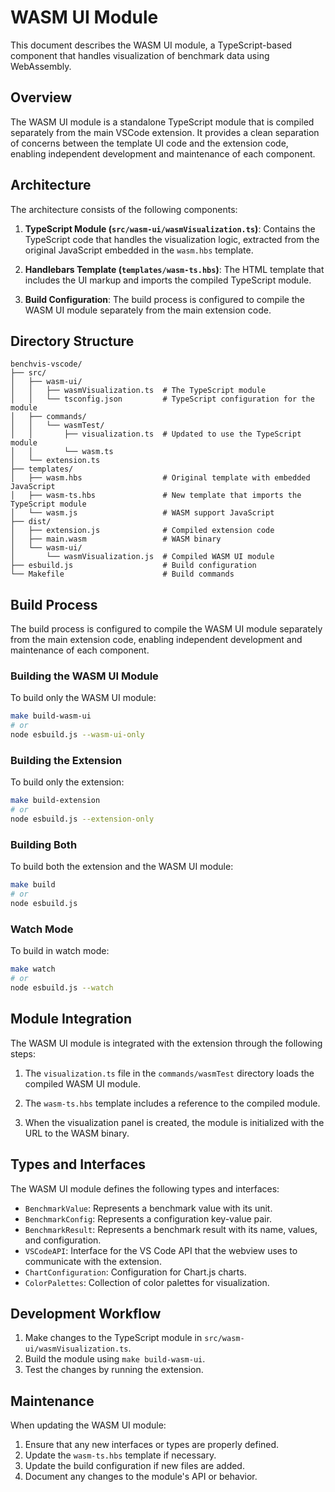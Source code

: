 # WASM UI Module

This document describes the WASM UI module, a TypeScript-based component that handles visualization of benchmark data using WebAssembly.

## Overview

The WASM UI module is a standalone TypeScript module that is compiled separately from the main VSCode extension. It provides a clean separation of concerns between the template UI code and the extension code, enabling independent development and maintenance of each component.

## Architecture

The architecture consists of the following components:

1. **TypeScript Module (`src/wasm-ui/wasmVisualization.ts`)**: Contains the TypeScript code that handles the visualization logic, extracted from the original JavaScript embedded in the `wasm.hbs` template.

2. **Handlebars Template (`templates/wasm-ts.hbs`)**: The HTML template that includes the UI markup and imports the compiled TypeScript module.

3. **Build Configuration**: The build process is configured to compile the WASM UI module separately from the main extension code.

## Directory Structure

```
benchvis-vscode/
├── src/
│   ├── wasm-ui/
│   │   ├── wasmVisualization.ts  # The TypeScript module
│   │   └── tsconfig.json         # TypeScript configuration for the module
│   ├── commands/
│   │   └── wasmTest/
│   │       ├── visualization.ts  # Updated to use the TypeScript module
│   │       └── wasm.ts
│   └── extension.ts
├── templates/
│   ├── wasm.hbs                  # Original template with embedded JavaScript
│   ├── wasm-ts.hbs               # New template that imports the TypeScript module
│   └── wasm.js                   # WASM support JavaScript
├── dist/
│   ├── extension.js              # Compiled extension code
│   ├── main.wasm                 # WASM binary
│   └── wasm-ui/
│       └── wasmVisualization.js  # Compiled WASM UI module
├── esbuild.js                    # Build configuration
└── Makefile                      # Build commands
```

## Build Process

The build process is configured to compile the WASM UI module separately from the main extension code, enabling independent development and maintenance of each component.

### Building the WASM UI Module

To build only the WASM UI module:

```bash
make build-wasm-ui
# or
node esbuild.js --wasm-ui-only
```

### Building the Extension

To build only the extension:

```bash
make build-extension
# or
node esbuild.js --extension-only
```

### Building Both

To build both the extension and the WASM UI module:

```bash
make build
# or
node esbuild.js
```

### Watch Mode

To build in watch mode:

```bash
make watch
# or
node esbuild.js --watch
```

## Module Integration

The WASM UI module is integrated with the extension through the following steps:

1. The `visualization.ts` file in the `commands/wasmTest` directory loads the compiled WASM UI module.

2. The `wasm-ts.hbs` template includes a reference to the compiled module.

3. When the visualization panel is created, the module is initialized with the URL to the WASM binary.

## Types and Interfaces

The WASM UI module defines the following types and interfaces:

- `BenchmarkValue`: Represents a benchmark value with its unit.
- `BenchmarkConfig`: Represents a configuration key-value pair.
- `BenchmarkResult`: Represents a benchmark result with its name, values, and configuration.
- `VSCodeAPI`: Interface for the VS Code API that the webview uses to communicate with the extension.
- `ChartConfiguration`: Configuration for Chart.js charts.
- `ColorPalettes`: Collection of color palettes for visualization.

## Development Workflow

1. Make changes to the TypeScript module in `src/wasm-ui/wasmVisualization.ts`.
2. Build the module using `make build-wasm-ui`.
3. Test the changes by running the extension.

## Maintenance

When updating the WASM UI module:

1. Ensure that any new interfaces or types are properly defined.
2. Update the `wasm-ts.hbs` template if necessary.
3. Update the build configuration if new files are added.
4. Document any changes to the module's API or behavior.